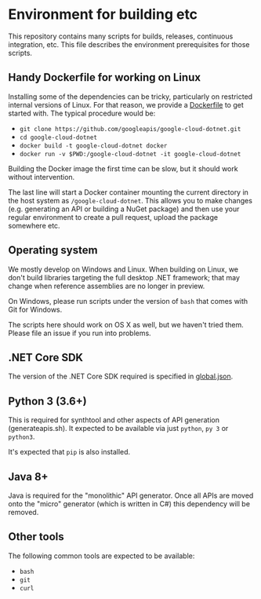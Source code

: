 # Environment for building etc

This repository contains many scripts for builds, releases, continuous
integration, etc. This file describes the environment prerequisites
for those scripts.

## Handy Dockerfile for working on Linux

Installing some of the dependencies can be tricky, particularly on
restricted internal versions of Linux. For that reason, we provide a
[Dockerfile](docker/Dockerfile) to get started with. The typical
procedure would be:

- `git clone https://github.com/googleapis/google-cloud-dotnet.git`
- `cd google-cloud-dotnet`
- `docker build -t google-cloud-dotnet docker`
- `docker run -v $PWD:/google-cloud-dotnet -it google-cloud-dotnet`

Building the Docker image the first time can be slow, but it should
work without intervention.

The last line will start a Docker container mounting the current
directory in the host system as `/google-cloud-dotnet`. This allows
you to make changes (e.g. generating an API or building a NuGet
package) and then use your regular environment to create a pull
request, upload the package somewhere etc.

## Operating system

We mostly develop on Windows and Linux. When building on Linux, we
don't build libraries targeting the full desktop .NET framework; that
may change when reference assemblies are no longer in preview.

On Windows, please run scripts under the version of `bash` that comes
with Git for Windows.

The scripts here should work on OS X as well, but we haven't tried
them. Please file an issue if you run into problems.

## .NET Core SDK

The version of the .NET Core SDK required is specified in
[global.json](global.json).

## Python 3 (3.6+)

This is required for synthtool and other aspects of API generation
(generateapis.sh). It expected to be available via just `python`, `py
3` or `python3`.

It's expected that `pip` is also installed.

## Java 8+

Java is required for the "monolithic" API generator. Once all APIs are
moved onto the "micro" generator (which is written in C#) this
dependency will be removed.

## Other tools

The following common tools are expected to be available:

- `bash`
- `git`
- `curl`
